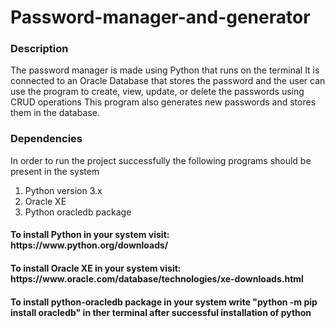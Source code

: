 # Password-manager-and-generator
<h3>Description</h3>
<p>
The password manager is made using Python that runs on the terminal
It is connected to an Oracle Database that stores the password and the user can use the program to create, view, update, or delete the passwords using CRUD operations
This program also generates new passwords and stores them in the database.
</p>

<h3>Dependencies</h3>
<p>In order to run the project successfully the following programs should be present in the system</p>
<ol>
    <li>Python version 3.x</li>
    <li>Oracle XE</li>
    <li>Python oracledb package</li>
</ol>
<h4>To install Python in your system visit: https://www.python.org/downloads/</h4>
<h4>To install Oracle XE in your system visit: https://www.oracle.com/database/technologies/xe-downloads.html</h4>
<h4>To install python-oracledb package in your system write "python -m pip install oracledb" in ther terminal after successful installation of python</h4>
